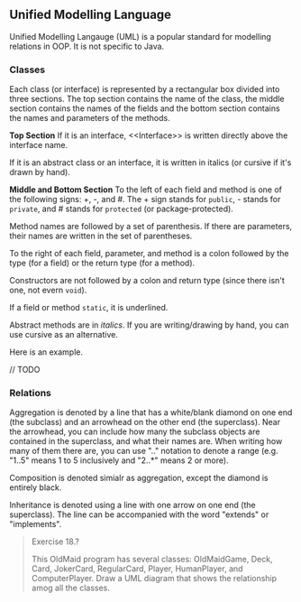 ## Unified Modelling Language

Unified Modelling Langauge (UML) is a popular standard for modelling relations in OOP. It is not specific to Java.

### Classes

Each class (or interface) is represented by a rectangular box divided into three sections. The top section contains the name of the class, the middle section contains the names of the fields and the bottom section contains the names and parameters of the methods.

**Top Section**
If it is an interface, \<<Interface\>> is written directly above the interface name.

If it is an abstract class or an interface, it is written in italics (or cursive if it's drawn by hand).

**Middle and Bottom Section**
To the left of each field and method is one of the following signs: +, -, and #. The + sign stands for `public`, - stands for `private`, and # stands for `protected` (or package-protected).

Method names are followed by a set of parenthesis. If there are parameters, their names are written in the set of parentheses.

To the right of each field, parameter, and method is a colon followed by the type (for a field) or the return type (for a method).

Constructors are not followed by a colon and return type (since there isn't one, not evern `void`). 

If a field or method `static`, it is underlined.

Abstract methods are in *italics*. If you are writing/drawing by hand, you can use cursive as an alternative.


Here is an example.

// TODO

### Relations

Aggregation is denoted by a line that has a white/blank diamond on one end (the subclass) and an arrowhead on the other end (the superclass). Near the arrowhead, you can include how many the subclass objects are contained in the superclass, and what their names are. When writing how many of them there are, you can use ".." notation to denote a range (e.g. "1..5" means 1 to 5 inclusively and "2..*" means 2 or more).

Composition is denoted simialr as aggregation, except the diamond is entirely black.

Inheritance is denoted using a line with one arrow on one end (the superclass). The line can be accompanied with the word "extends" or "implements".

> Exercise 18.?
>
> This OldMaid program has several classes: OldMaidGame, Deck, Card, JokerCard, RegularCard, Player, HumanPlayer, and ComputerPlayer. Draw a UML diagram that shows the relationship amog all the classes.
